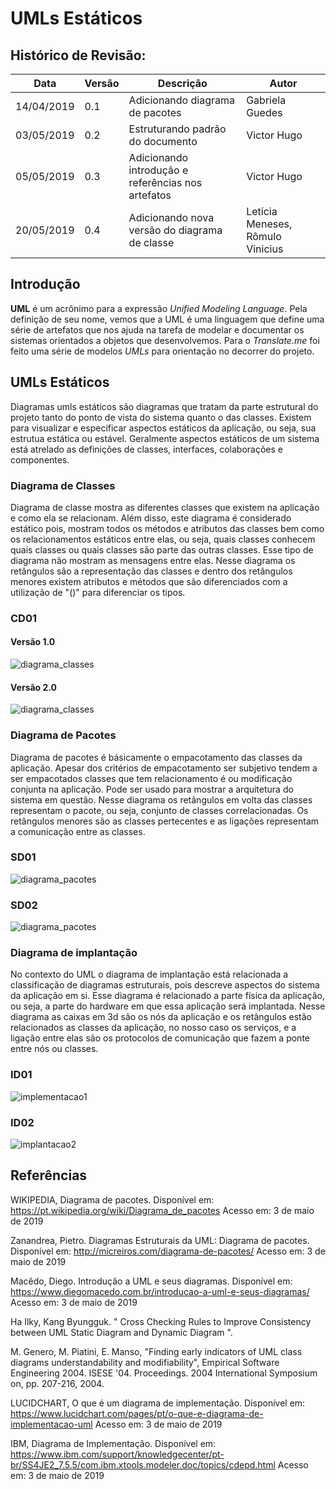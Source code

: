 # UMLs Estáticos

## Histórico de Revisão:
| Data | Versão | Descrição | Autor |
|---|---|---|---|
| 14/04/2019 | 0.1 | Adicionando diagrama de pacotes | Gabriela Guedes|
| 03/05/2019 | 0.2 | Estruturando padrão do documento | Victor Hugo|
| 05/05/2019 | 0.3 | Adicionando introdução e referências nos artefatos| Victor Hugo|
| 20/05/2019 | 0.4 | Adicionando nova versão do diagrama de classe | Letícia Meneses, Rômulo Vinicius|

## Introdução

**UML** é um acrônimo para a expressão *Unified Modeling Language*. Pela definição de seu nome, vemos que a UML é uma linguagem que define uma série de artefatos que nos ajuda na tarefa de modelar e documentar os sistemas orientados a objetos que desenvolvemos. Para o *Translate.me* foi feito uma série de modelos *UMLs* para orientação no decorrer do projeto.

## UMLs Estáticos
Diagramas umls estáticos são diagramas que tratam da parte estrutural do projeto tanto do ponto de vista do sistema quanto o das classes. Existem para visualizar e especificar aspectos estáticos da aplicação, ou seja, sua estrutua estática ou estável. Geralmente aspectos estáticos de um sistema está atrelado as definições de classes, interfaces, colaborações e componentes.

### Diagrama de Classes
Diagrama de classe mostra as diferentes classes que existem na aplicação e como ela se relacionam. Além disso, este diagrama é considerado estático pois, mostram todos os métodos e atributos das classes bem como os relacionamentos estáticos entre elas, ou seja, quais classes conhecem quais classes ou quais classes são parte das outras classes. Esse tipo de diagrama não mostram as mensagens entre elas. Nesse diagrama os retângulos são a representação das classes e dentro dos retângulos menores existem atributos e métodos que são diferenciados com a utilização de "()" para diferenciar os tipos.
### CD01 
#### Versão 1.0
![diagrama_classes](../../assets/desenho/uml/diagrama_classes.png)

#### Versão 2.0
![diagrama_classes](../../assets/desenho/uml/diagrama_classes_v2.jpg)

### Diagrama de Pacotes
Diagrama de pacotes é básicamente o empacotamento das classes da aplicação. Apesar dos critérios de empacotamento ser subjetivo tendem a ser empacotados classes que tem relacionamento é ou modificação conjunta na aplicação. Pode ser usado para mostrar a arquitetura do sistema em questão. Nesse diagrama os retângulos em volta das classes representam o pacote, ou seja, conjunto de classes correlacionadas. Os retângulos menores são as classes pertecentes e as ligações representam a comunicação entre as classes.
### SD01
![diagrama_pacotes](../../assets/desenho/uml/diagrama_pacotes1.jpg)

### SD02
![diagrama_pacotes](../../assets/desenho/uml/diagrama_pacotes2.png)

### Diagrama de implantação
No contexto do UML o diagrama de implantação está relacionada a classificação de diagramas estruturais, pois descreve aspectos do sistema da aplicação em si. Esse diagrama é relacionado a parte física da aplicação, ou seja, a parte do hardware em que essa aplicação será implantada. Nesse diagrama as caixas em 3d são os nós da aplicação e os retângulos estão relacionados as classes da aplicação, no nosso caso os serviços, e a ligação entre elas são os protocolos de comunicação que fazem a ponte entre nós ou classes.
### ID01
![implementacao1](../../assets/desenho/uml/diagrama_implementacao1.png)
### ID02
![implantacao2](https://i.imgur.com/oFSxr4I.png)


## Referências
WIKIPEDIA, Diagrama de pacotes. Disponível em:
<https://pt.wikipedia.org/wiki/Diagrama_de_pacotes> Acesso em: 3 de maio de 2019  

Zanandrea, Pietro. Diagramas Estruturais da UML: Diagrama de pacotes. Disponível em: <http://micreiros.com/diagrama-de-pacotes/> Acesso em: 3 de maio de 2019

Macêdo, Diego. Introdução a UML e seus diagramas. Disponível em: <https://www.diegomacedo.com.br/introducao-a-uml-e-seus-diagramas/> Acesso em: 3 de maio de 2019

Ha Ilky, Kang Byungguk. " Cross Checking Rules to Improve Consistency between UML Static Diagram and Dynamic Diagram ".

M. Genero, M. Piatini, E. Manso, "Finding early indicators of UML class diagrams understandability and modifiability", Empirical Software Engineering 2004. ISESE '04. Proceedings. 2004 International Symposium on, pp. 207-216, 2004.

LUCIDCHART, O que é um diagrama de implementação. Disponível em: <https://www.lucidchart.com/pages/pt/o-que-e-diagrama-de-implementacao-uml> Acesso em: 3 de maio de 2019

IBM, Diagrama de Implementação. Disponível em: <https://www.ibm.com/support/knowledgecenter/pt-br/SS4JE2_7.5.5/com.ibm.xtools.modeler.doc/topics/cdepd.html> Acesso em: 3 de maio de 2019
